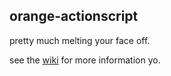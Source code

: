 ## orange-actionscript ##
pretty much melting your face off.

see the [wiki](https://github.com/factorylabs/orange-actionscript/wikis) for more information yo.
